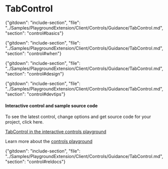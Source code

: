 ﻿# TabControl

{"gitdown": "include-section", "file": "../Samples/PlaygroundExtension/Client/Controls/Guidance/TabControl.md", "section": "control#basics"}

<!-- TODO get an IMAGE to embed here -->

<!-- TODO get an SAMPLE CODE to embed here -->

{"gitdown": "include-section", "file": "../Samples/PlaygroundExtension/Client/Controls/Guidance/TabControl.md", "section": "control#when"}

{"gitdown": "include-section", "file": "../Samples/PlaygroundExtension/Client/Controls/Guidance/TabControl.md", "section": "control#design"}

{"gitdown": "include-section", "file": "../Samples/PlaygroundExtension/Client/Controls/Guidance/TabControl.md", "section": "control#devtips"}

#### Interactive control and sample source code
To see the latest control, change options and get source code for your project, click here.

<a href="https://ms.portal.azure.com/?Microsoft_Azure_Playground=true#blade/Microsoft_Azure_Playground/ControlsIndexBlade/TabControl_create_Playground" target="_blank">TabControl in the interactive controls playground</a>

Learn more about the [controls playground](./top-extensions-controls-playground.md)


{"gitdown": "include-section", "file": "../Samples/PlaygroundExtension/Client/Controls/Guidance/TabControl.md", "section": "control#reldocs"}
